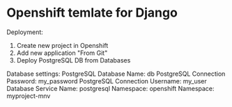 # Openshift temlate for Django

Deployment:
1. Create new project in Openshift
2. Add new application "From Git" 
3. Deploy PostgreSQL DB from Databases

Database settings:
PostgreSQL Database Name: 	    db
PostgreSQL Connection Password: my_password
PostgreSQL Connection Username: my_user
Database Service Name: 		    postgresql
Namespace:			            openshift
Namespace:			            myproject-mnv

